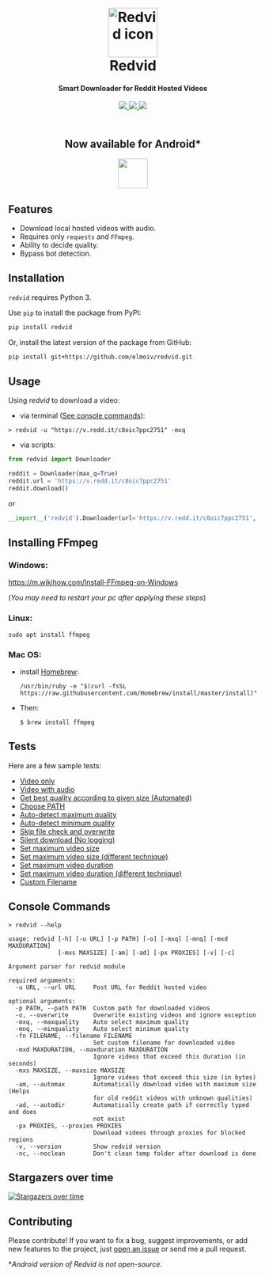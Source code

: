 <h1 align="center">
  <br>
  <a href="https://github.com/elmoiv/redvid"><img src="https://github.com/elmoiv/redvid/blob/master/assets/favicon.png?raw=true" alt="Redvid icon" width="100px"></a>
  <br>
  Redvid
  <br>
</h1>
<h4 align="center">Smart Downloader for Reddit Hosted Videos</h4>

<p align=center>
<!--   <a target="_blank" href="https://travis-ci.org/elmoiv/redvid" title="Build Status">
    <img src="https://api.travis-ci.org/elmoiv/redvid.svg?branch=master">
  </a> -->
  <a target="_blank" href="https://pypi.org/project/redvid/" title="Python Version">
    <img src="https://img.shields.io/badge/python-3.x-brightgreen.svg">
  </a>
  <a target="_blank" href="https://github.com/elmoiv/redvid/releases" title="Current Version">
    <img src="https://img.shields.io/github/v/release/elmoiv/redvid.svg">
  </a>
  <a target="_blank" href="LICENSE" title="License: MIT">
    <img src="https://img.shields.io/github/license/elmoiv/redvid">
  </a>
</p>

<h2 align="center">
  <br>
  Now available for Android*
  <br>
</h1>
<p align="center"><a href="https://play.google.com/store/apps/details?id=com.elmoiv.redvid"><img height="60px" src="https://upload.wikimedia.org/wikipedia/commons/thumb/7/78/Google_Play_Store_badge_EN.svg/1200px-Google_Play_Store_badge_EN.svg.png"></a></p>

## Features
* Download local hosted videos with audio.
* Requires only `requests` and `FFmpeg`.
* Ability to decide quality.
* Bypass bot detection.

## Installation
`redvid` requires Python 3.

Use `pip` to install the package from PyPI:

```bash
pip install redvid
```

Or, install the latest version of the package from GitHub:

```bash
pip install git+https://github.com/elmoiv/redvid.git
```

## Usage
Using *redvid* to download a video:
  - via terminal (<a href="#console-commands">See console commands</a>):
```console
> redvid -u "https://v.redd.it/c8oic7ppc2751" -mxq
```
  - via scripts:

```python
from redvid import Downloader

reddit = Downloader(max_q=True)
reddit.url = 'https://v.redd.it/c8oic7ppc2751'
reddit.download()
```
*or*
```python
__import__('redvid').Downloader(url='https://v.redd.it/c8oic7ppc2751', max_q=True).download()
```

## Installing FFmpeg
### Windows: 

https://m.wikihow.com/Install-FFmpeg-on-Windows

(*You may need to restart your pc after applying these steps*)

### Linux: 

`sudo apt install ffmpeg`

### Mac OS:

* install [Homebrew](https://brew.sh/):

  `/usr/bin/ruby -e "$(curl -fsSL https://raw.githubusercontent.com/Homebrew/install/master/install)"`
  
* Then:

  `$ brew install ffmpeg`

## Tests
Here are a few sample tests:

  * [Video only](https://github.com/elmoiv/redvid/tree/master/tests/test1.py)
  * [Video with audio](https://github.com/elmoiv/redvid/tree/master/tests/test2.py)
  * [Get best quality according to given size (Automated)](https://github.com/elmoiv/redvid/tree/master/tests/test12.py)
  * [Choose PATH](https://github.com/elmoiv/redvid/tree/master/tests/test3.py)
  * [Auto-detect maximum quality](https://github.com/elmoiv/redvid/tree/master/tests/test4.py)
  * [Auto-detect minimum quality](https://github.com/elmoiv/redvid/tree/master/tests/test5.py)
  * [Skip file check and overwrite](https://github.com/elmoiv/redvid/tree/master/tests/test6.py)
  * [Silent download (No logging)](https://github.com/elmoiv/redvid/tree/master/tests/test7.py)
  * [Set maximum video size](https://github.com/elmoiv/redvid/tree/master/tests/test8.py)
  * [Set maximum video size (different technique)](https://github.com/elmoiv/redvid/tree/master/tests/test9.py)
  * [Set maximum video duration](https://github.com/elmoiv/redvid/tree/master/tests/test10.py)
  * [Set maximum video duration (different technique)](https://github.com/elmoiv/redvid/tree/master/tests/test11.py)
  * [Custom Filename](tests/test13.py)
## Console Commands
```console
> redvid --help

usage: redvid [-h] [-u URL] [-p PATH] [-o] [-mxq] [-mnq] [-mxd MAXDURATION]
              [-mxs MAXSIZE] [-am] [-ad] [-px PROXIES] [-v] [-c]

Argument parser for redvid module

required arguments:
  -u URL, --url URL     Post URL for Reddit hosted video

optional arguments:
  -p PATH, --path PATH  Custom path for downloaded videos
  -o, --overwrite       Overwrite existing videos and ignore exception
  -mxq, --maxquality    Auto select maximum quality
  -mnq, --minquality    Auto select minimum quality
  -fn FILENAME, --filename FILENAME
                        Set custom filename for downloaded video
  -mxd MAXDURATION, --maxduration MAXDURATION
                        Ignore videos that exceed this duration (in seconds)
  -mxs MAXSIZE, --maxsize MAXSIZE
                        Ignore videos that exceed this size (in bytes)
  -am, --automax        Automatically download video with maximum size (Helps
                        for old reddit videos with unknown qualities)
  -ad, --autodir        Automatically create path if correctly typed and does
                        not exist
  -px PROXIES, --proxies PROXIES
                        Download videos through proxies for blocked regions
  -v, --version         Show redvid version
  -nc, --noclean        Don't clean temp folder after download is done
```

## Stargazers over time
[![Stargazers over time](https://starchart.cc/elmoiv/redvid.svg)](https://starchart.cc/elmoiv/redvid)

## Contributing
Please contribute! If you want to fix a bug, suggest improvements, or add new features to the project, just [open an issue](https://github.com/elmoiv/redvid/issues) or send me a pull request.

**Android version of Redvid is not open-source.*
